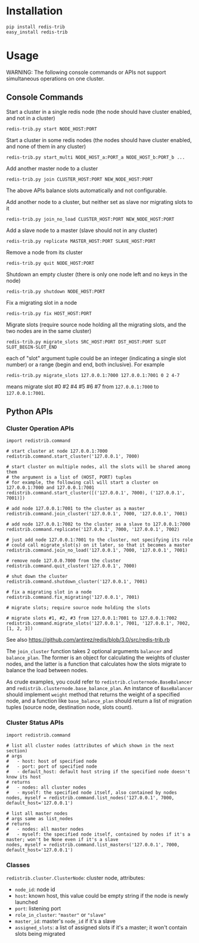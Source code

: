 # Installation

    pip install redis-trib
    easy_install redis-trib

# Usage

WARNING: The following console commands or APIs not support simultaneous operations on one cluster.

## Console Commands

Start a cluster in a single redis node (the node should have cluster enabled, and not in a cluster)

    redis-trib.py start NODE_HOST:PORT

Start a cluster in some redis nodes (the nodes should have cluster enabled, and none of them in any cluster)

    redis-trib.py start_multi NODE_HOST_a:PORT_a NODE_HOST_b:PORT_b ...

Add another master node to a cluster

    redis-trib.py join CLUSTER_HOST:PORT NEW_NODE_HOST:PORT

The above APIs balance slots automatically and not configurable.

Add another node to a cluster, but neither set as slave nor migrating slots to it

    redis-trib.py join_no_load CLUSTER_HOST:PORT NEW_NODE_HOST:PORT

Add a slave node to a master (slave should not in any cluster)

    redis-trib.py replicate MASTER_HOST:PORT SLAVE_HOST:PORT

Remove a node from its cluster

    redis-trib.py quit NODE_HOST:PORT

Shutdown an empty cluster (there is only one node left and no keys in the node)

    redis-trib.py shutdown NODE_HOST:PORT

Fix a migrating slot in a node

    redis-trib.py fix HOST_HOST:PORT

Migrate slots (require source node holding all the migrating slots, and the two nodes are in the same cluster)

    redis-trib.py migrate_slots SRC_HOST:PORT DST_HOST:PORT SLOT SLOT_BEGIN-SLOT_END

each of "slot" argument tuple could be an integer (indicating a single slot number) or a range (begin and end, both inclusive). For example

    redis-trib.py migrate_slots 127.0.0.1:7000 127.0.0.1:7001 0 2 4-7

means migrate slot #0 #2 #4 #5 #6 #7 from `127.0.0.1:7000` to `127.0.0.1:7001`.

## Python APIs

### Cluster Operation APIs

    import redistrib.command

    # start cluster at node 127.0.0.1:7000
    redistrib.command.start_cluster('127.0.0.1', 7000)

    # start cluster on multiple nodes, all the slots will be shared among them
    # the argument is a list of (HOST, PORT) tuples
    # for example, the following call will start a cluster on 127.0.0.1:7000 and 127.0.0.1:7001
    redistrib.command.start_cluster([('127.0.0.1', 7000), ('127.0.0.1', 7001)])

    # add node 127.0.0.1:7001 to the cluster as a master
    redistrib.command.join_cluster('127.0.0.1', 7000, '127.0.0.1', 7001)

    # add node 127.0.0.1:7002 to the cluster as a slave to 127.0.0.1:7000
    redistrib.command.replicate('127.0.0.1', 7000, '127.0.0.1', 7002)

    # just add node 127.0.0.1:7001 to the cluster, not specifying its role
    # could call migrate_slot(s) on it later, so that it becomes a master
    redistrib.command.join_no_load('127.0.0.1', 7000, '127.0.0.1', 7001)

    # remove node 127.0.0.7000 from the cluster
    redistrib.command.quit_cluster('127.0.0.1', 7000)

    # shut down the cluster
    redistrib.command.shutdown_cluster('127.0.0.1', 7001)

    # fix a migrating slot in a node
    redistrib.command.fix_migrating('127.0.0.1', 7001)

    # migrate slots; require source node holding the slots

    # migrate slots #1, #2, #3 from 127.0.0.1:7001 to 127.0.0.1:7002
    redistrib.command.migrate_slots('127.0.0.1', 7001, '127.0.0.1', 7002, [1, 2, 3])

See also https://github.com/antirez/redis/blob/3.0/src/redis-trib.rb

The `join_cluster` function takes 2 optional arguments `balancer` and `balance_plan`. The former is an object for calculating the weights of cluster nodes, and the latter is a function that calculates how the slots migrate to balance the load between nodes.

As crude examples, you could refer to `redistrib.clusternode.BaseBalancer` and `redistrib.clusternode.base_balance_plan`. An instance of `BaseBalancer` should implement `weight` method that returns the weight of a specified node, and a function like `base_balance_plan` should return a list of migration tuples (source node, destination node, slots count).

### Cluster Status APIs

    import redistrib.command

    # list all cluster nodes (attributes of which shown in the next section)
    # args
    #   - host: host of specified node
    #   - port: port of specified node
    #   - default_host: default host string if the specified node doesn't know its host
    # returns
    #   - nodes: all cluster nodes
    #   - myself: the specified node itself, also contained by nodes
    nodes, myself = redistrib.command.list_nodes('127.0.0.1', 7000, default_host='127.0.0.1')

    # list all master nodes
    # args same as list_nodes
    # returns
    #   - nodes: all master nodes
    #   - myself: the specified node itself, contained by nodes if it's a master; won't be None even if it's a slave
    nodes, myself = redistrib.command.list_masters('127.0.0.1', 7000, default_host='127.0.0.1')

### Classes

`redistrib.cluster.ClusterNode`: cluster node, attributes:

* `node_id`: node id
* `host`: known host, this value could be empty string if the node is newly launched
* `port`: listening port
* `role_in_cluster`: `"master"` or `"slave"`
* `master_id`: master's `node_id` if it's a slave
* `assigned_slots`: a list of assigned slots if it's a master; it won't contain slots being migrated
